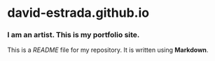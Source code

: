 # david-estrada.github.io

### I am an artist. This is my portfolio site.

This is a *README* file for my repository. It is written using **Markdown**.

